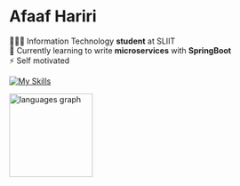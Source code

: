 # Afaaf Hariri

👨🏾‍🎓 Information Technology **student** at SLIIT \
🌱 Currently learning to write **microservices** with **SpringBoot** \
⚡️ Self motivated

[![My Skills](https://skillicons.dev/icons?i=java,javascript,typescript,spring,nodejs,react,next,gcp,docker&theme=light)](https://skillicons.dev) 

<div align="left">
  <img src="https://github-readme-stats.vercel.app/api/top-langs?username=afaafhariri&locale=en&hide_title=false&layout=compact&card_width=320&langs_count=4&theme=swift&hide_border=false&order=2&custom_title=Hariri's%20Top%20Languages" height="150" alt="languages graph"  />
</div>
